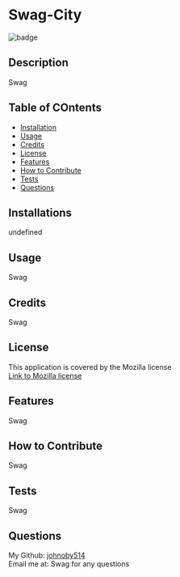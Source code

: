 

# Swag-City
![badge](https://img.shields.io/badge/license-Mozilla-lightblue)

## Description

Swag

## Table of COntents

- [Installation](#installation)
- [Usage](#usage)
- [Credits](#credits)
- [License](#license)
- [Features](#features)
- [How to Contribute](#how-to-contribute)
- [Tests](#tests)
- [Questions](#questions)

## Installations

undefined

## Usage

Swag

## Credits

Swag

## License

This application is covered by the Mozilla license <br> [Link to Mozilla license](https://www.mozilla.org/en-US/MPL/)

## Features

Swag

## How to Contribute

Swag

## Tests

Swag

## Questions

My Github: [johnoby514](https://github.com/johnoby514)<br>
Email me at: Swag for any questions
